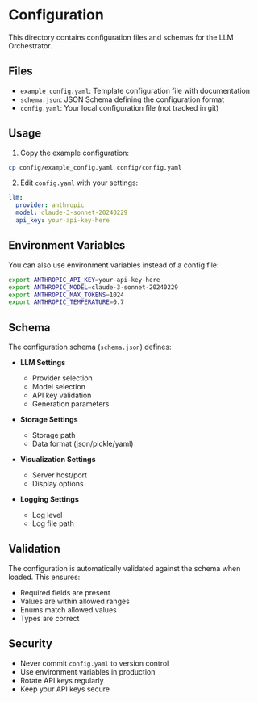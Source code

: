# Configuration

This directory contains configuration files and schemas for the LLM Orchestrator.

## Files

- `example_config.yaml`: Template configuration file with documentation
- `schema.json`: JSON Schema defining the configuration format
- `config.yaml`: Your local configuration file (not tracked in git)

## Usage

1. Copy the example configuration:
```bash
cp config/example_config.yaml config/config.yaml
```

2. Edit `config.yaml` with your settings:
```yaml
llm:
  provider: anthropic
  model: claude-3-sonnet-20240229
  api_key: your-api-key-here
```

## Environment Variables

You can also use environment variables instead of a config file:

```bash
export ANTHROPIC_API_KEY=your-api-key-here
export ANTHROPIC_MODEL=claude-3-sonnet-20240229
export ANTHROPIC_MAX_TOKENS=1024
export ANTHROPIC_TEMPERATURE=0.7
```

## Schema

The configuration schema (`schema.json`) defines:

- **LLM Settings**
  - Provider selection
  - Model selection
  - API key validation
  - Generation parameters

- **Storage Settings**
  - Storage path
  - Data format (json/pickle/yaml)

- **Visualization Settings**
  - Server host/port
  - Display options

- **Logging Settings**
  - Log level
  - Log file path

## Validation

The configuration is automatically validated against the schema when loaded. This ensures:

- Required fields are present
- Values are within allowed ranges
- Enums match allowed values
- Types are correct

## Security

- Never commit `config.yaml` to version control
- Use environment variables in production
- Rotate API keys regularly
- Keep your API keys secure
